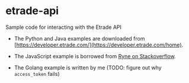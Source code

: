 # etrade-api
Sample code for interacting with the Etrade API

* The Python and Java examples are downloaded from
[https://developer.etrade.com/](https://developer.etrade.com/home).

* The JavaScript example is borrowed from [Ryne on
Stackoverflow](https://stackoverflow.com/questions/63662058/how-to-sign-oauth-signature-for-request-token-with-etrade-api).

* The Golang example is written by me (TODO: figure out why `access_token` fails) 
